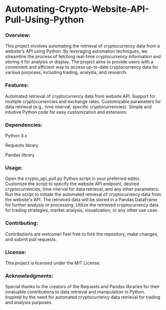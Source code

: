 # Automating-Crypto-Website-API-Pull-Using-Python
### Overview:

This project involves automating the retrieval of cryptocurrency data from a website's API using Python. By leveraging automation techniques, we streamline the process of fetching real-time cryptocurrency information and storing it for analysis or display. The project aims to provide users with a convenient and efficient way to access up-to-date cryptocurrency data for various purposes, including trading, analysis, and research.

### Features:

Automated retrieval of cryptocurrency data from website API.
Support for multiple cryptocurrencies and exchange rates.
Customizable parameters for data retrieval (e.g., time interval, specific cryptocurrencies).
Simple and intuitive Python code for easy customization and extension.


### Dependencies:

Python 3.x

Requests library

Pandas library


### Usage:

Open the crypto_api_pull.py Python script in your preferred editor.
Customize the script to specify the website API endpoint, desired cryptocurrencies, time interval for data retrieval, and any other parameters.
Run the script to initiate the automated retrieval of cryptocurrency data from the website's API.
The retrieved data will be stored in a Pandas DataFrame for further analysis or processing.
Utilize the retrieved cryptocurrency data for trading strategies, market analysis, visualization, or any other use case.

### Contributing:
Contributions are welcome! Feel free to fork the repository, make changes, and submit pull requests.

### License:
This project is licensed under the MIT License.

### Acknowledgments:

Special thanks to the creators of the Requests and Pandas libraries for their invaluable contributions to data retrieval and manipulation in Python.
Inspired by the need for automated cryptocurrency data retrieval for trading and analysis purposes.
